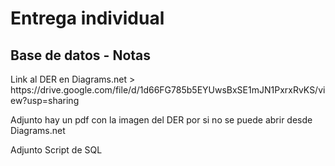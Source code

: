<h1>Entrega individual</h1>
<h2>Base de datos - Notas</h2>

<p>Link al DER en Diagrams.net > https://drive.google.com/file/d/1d66FG785b5EYUwsBxSE1mJN1PxrxRvKS/view?usp=sharing</p>
<p>Adjunto hay un pdf con la imagen del DER por si no se puede abrir desde Diagrams.net</p>
<p>Adjunto Script de SQL</p>